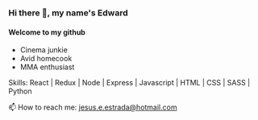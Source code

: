### Hi there 👋, my name's Edward
#### Welcome to my github
- Cinema junkie
- Avid homecook
- MMA enthusiast 

Skills: React | Redux | Node | Express | Javascript | HTML | CSS | SASS | Python

📫 How to reach me: jesus.e.estrada@hotmail.com 
